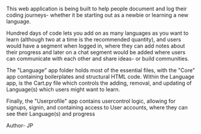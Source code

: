 This web application is being built to help people document and log their coding journeys- whether it be starting out as a newbie or learning a new language.

Hundred days of code lets you add on as many languages as you want to learn (although two at a time is the recommended quantity), and users would have a segment when logged in, where they can add notes about their progress and later on a chat segment would be added where users can communicate with each other and share ideas- or build communities.

The "Language" app folder holds most of the essential files, with the "Core" app containing boilerplates and structural HTML code. Within the Language app, is the Cart.py file which controls the adding, removal, and updating of Language(s) which users might want to learn.

Finally, the "Userprofile" app contains usercontrol logic, allowing for signups, signin, and containing access to User accounts, where they can see their Language(s) and progress



Author- JP
